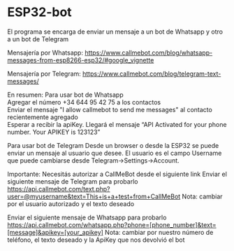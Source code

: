 # ESP32-bot
El programa se encarga de enviar un mensaje a un bot de Whatsapp y otro a un bot de Telegram

Mensajería por Whatsapp:
https://www.callmebot.com/blog/whatsapp-messages-from-esp8266-esp32/#google_vignette

Mensajería por Telegram:
https://www.callmebot.com/blog/telegram-text-messages/

En resumen: 
Para usar bot de Whatsapp  
Agregar el número +34 644 95 42 75 a los contactos  
Enviar el mensaje "I allow callmebot to send me messages" al contacto recientemente agregado  
Esperar a recibir la apiKey. Llegará el mensaje “API Activated for your phone number. Your APIKEY is 123123”



Para usar bot de Telegram
Desde un browser o desde la ESP32 se puede enviar un mensaje al usuario que desee.
El usuario es el campo Username que puede cambiarse desde Telegram→Settings→Account. 


Importante: Necesitás autorizar a CallMeBot desde el siguiente link
Enviar el siguiente mensaje de Telegram para probarlo
https://api.callmebot.com/text.php?user=@myusername&text=This+is+a+test+from+CallMeBot
Nota: cambiar por el usuario autorizado y el texto deseado

Enviar el siguiente mensaje de Whatsapp para probarlo
https://api.callmebot.com/whatsapp.php?phone=[phone_number]&text=[message]&apikey=[your_apikey]
Nota: cambiar por nuestro número de teléfono, el texto deseado y la ApiKey que nos devolvió el bot
